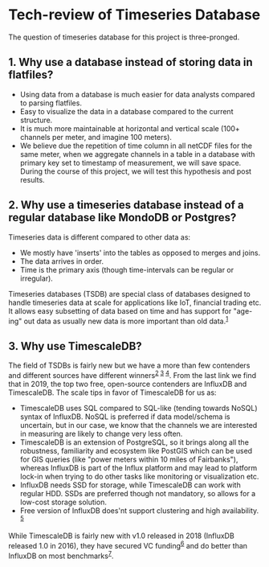 # Tech-review of Timeseries Database

The question of timeseries database for this project is three-pronged. 

## 1. Why use a database instead of storing data in flatfiles?

 - Using data from a database is much easier for data analysts compared to parsing flatfiles.
 - Easy to visualize the data in a database compared to the current structure. 
 - It is much more maintainable at horizontal and vertical scale (100+ channels per meter, and imagine 100 meters). 
 - We believe due the repetition of time column in all netCDF files for the same meter, when we aggregate channels in a table in a database with primary key set to timestamp of measurement, we will save space. During the course of this project, we will test this hypothesis and post results.

## 2. Why use a timeseries database instead of a regular database like MondoDB or Postgres?

Timeseries data is different compared to other data as:

 - We mostly have 'inserts' into the tables as opposed to merges and joins. 
 - The data arrives in order. 
 - Time is the primary axis (though time-intervals can be regular or irregular). 
 
 Timeseries databases (TSDB) are special class of databases designed to handle timeseries data at scale for applications like IoT, financial trading etc. It allows easy subsetting of data based on time and has support for "age-ing" out data as usually new data is more important than old data.<sup>[1](https://blog.timescale.com/what-the-heck-is-time-series-data-and-why-do-i-need-a-time-series-database-dcf3b1b18563/)</sup>
 
## 3. Why use TimescaleDB?

The field of TSDBs is fairly new but we have a more than few contenders and different sources have different winners<sup>[2](https://www.g2.com/categories/time-series-databases) [3](https://www.slant.co/topics/1690/~best-time-series-databases-and-or-data-stores#8) [4](https://medium.com/schkn/4-best-time-series-databases-to-watch-in-2019-ef1e89a72377)</sup>. From the last link we find that in 2019, the top two free, open-source contenders are InfluxDB and TimescaleDB. 
The scale tips in favor of TimescaleDB for us as: 

 - TimescaleDB uses SQL compared to SQL-like (tending towards NoSQL) syntax of InfluxDB. NoSQL is preferred if data model/schema is uncertain, but in our case, we know that the channels we are interested in measuring are likely to change very less often. 
 - TimescaleDB is an extension of PostgreSQL, so it brings along all the robustness, familiarity and ecosystem like PostGIS which can be used for GIS queries (like "power meters within 10 miles of Fairbanks"), whereas InfluxDB is part of the Influx platform and may lead to platform lock-in when trying to do other tasks like monitoring or visualization etc.
 - InfluxDB needs SSD for storage, while TimescaleDB can work with regular HDD. SSDs are preferred though not mandatory, so allows for a low-cost storage solution.
 - Free version of InfluxDB does'nt support clustering and high availability. <sup>[5](https://www.influxdata.com/products/editions/)</sup>          

While TimescaleDB is fairly new with v1.0 released in 2018 (InfluxDB released 1.0 in 2016), they have secured VC funding<sup>[6](https://techcrunch.com/2019/01/29/timescale-announces-15m-investment-and-new-enterprise-version-of-timescaledb/)</sup> and do better than InfluxDB on most benchmarks<sup>[7](https://blog.timescale.com/timescaledb-vs-influxdb-for-time-series-data-timescale-influx-sql-nosql-36489299877/)</sup>.